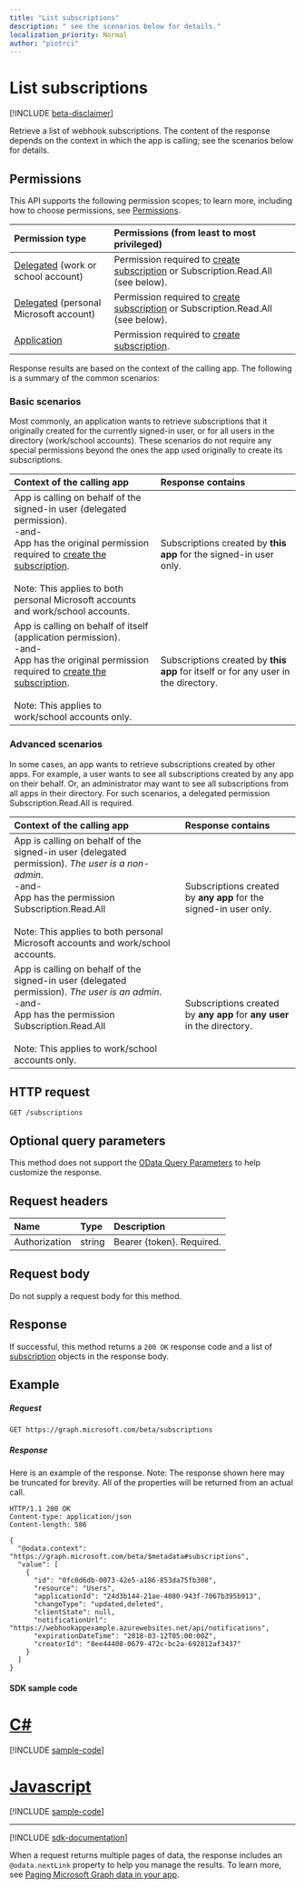 ```yaml
---
title: "List subscriptions"
description: " see the scenarios below for details."
localization_priority: Normal
author: "piotrci"
---
```


# List subscriptions

[!INCLUDE [beta-disclaimer](../../includes/beta-disclaimer.md)]

Retrieve a list of webhook subscriptions. The content of the response depends on the context in which the app is calling; see the scenarios below for details.

## Permissions

This API supports the following permission scopes; to learn more, including how to choose permissions, see [Permissions](/graph/permissions-reference).

| Permission type  | Permissions (from least to most privileged)  |
|:---------------- |:-------------------------------------------- |
| [Delegated](/graph/auth-v2-user) (work or school account) | Permission required to [create subscription](subscription-post-subscriptions.md) or Subscription.Read.All (see below). |
| [Delegated](/graph/auth-v2-user) (personal Microsoft account) | Permission required to [create subscription](subscription-post-subscriptions.md) or Subscription.Read.All (see below). |
| [Application](/graph/auth-v2-service) | Permission required to [create subscription](subscription-post-subscriptions.md). |

Response results are based on the context of the calling app. The following is a summary of the common scenarios:

### Basic scenarios

Most commonly, an application wants to retrieve subscriptions that it originally created for the currently signed-in user, or for all users in the directory (work/school accounts). These scenarios do not require any special permissions beyond the ones the app used originally to create its subscriptions.

| Context of the calling app | Response contains |
|:-----|:---------------- |
| App is calling on behalf of the signed-in user (delegated permission). <br/>-and-<br/>App has the original permission required to [create the subscription](subscription-post-subscriptions.md).<br/><br/>Note: This applies to both personal Microsoft accounts and work/school accounts. | Subscriptions created by **this app** for the signed-in user only. |
| App is calling on behalf of itself (application permission).<br/>-and-<br/>App has the original permission required to [create the subscription](subscription-post-subscriptions.md).<br/><br/>Note: This applies to work/school accounts only.| Subscriptions created by **this app** for itself or for any user in the directory.|

### Advanced scenarios

In some cases, an app wants to retrieve subscriptions created by other apps. For example, a user wants to see all subscriptions created by any app on their behalf. Or, an administrator may want to see all subscriptions from all apps in their directory.
For such scenarios, a delegated permission Subscription.Read.All is required.

| Context of the calling app | Response contains |
|:-----|:---------------- |
| App is calling on behalf of the signed-in user (delegated permission). *The user is a non-admin*. <br/>-and-<br/>App has the permission Subscription.Read.All<br/><br/>Note: This applies to both personal Microsoft accounts and work/school accounts. | Subscriptions created by **any app** for the signed-in user only. |
| App is calling on behalf of the signed-in user (delegated permission). *The user is an admin*.<br/>-and-<br/>App has the permission Subscription.Read.All<br/><br/>Note: This applies to work/school accounts only. | Subscriptions created by **any app** for **any user** in the directory.|

## HTTP request

<!-- { "blockType": "ignored" } -->

```http
GET /subscriptions
```

## Optional query parameters

This method does not support the [OData Query Parameters](https://developer.microsoft.com/graph/docs/concepts/query_parameters) to help customize the response.

## Request headers

| Name       | Type | Description|
|:-----------|:------|:----------|
| Authorization  | string  | Bearer {token}. Required. |

## Request body

Do not supply a request body for this method.

## Response

If successful, this method returns a `200 OK` response code and a list of [subscription](../resources/subscription.md) objects in the response body.

## Example

##### Request

<!-- {
  "blockType": "request",
  "name": "get_subscriptions"
}-->

```http
GET https://graph.microsoft.com/beta/subscriptions
```

##### Response

Here is an example of the response. Note: The response shown here may be truncated for brevity. All of the properties will be returned from an actual call.

<!-- {
  "blockType": "response",
  "truncated": true,
  "@odata.type": "microsoft.graph.subscription",
  "isCollection": true
} -->

```http
HTTP/1.1 200 OK
Content-type: application/json
Content-length: 586

{
  "@odata.context": "https://graph.microsoft.com/beta/$metadata#subscriptions",
  "value": [
    {
      "id": "0fc0d6db-0073-42e5-a186-853da75fb308",
      "resource": "Users",
      "applicationId": "24d3b144-21ae-4080-943f-7067b395b913",
      "changeType": "updated,deleted",
      "clientState": null,
      "notificationUrl": "https://webhookappexample.azurewebsites.net/api/notifications",
      "expirationDateTime": "2018-03-12T05:00:00Z",
      "creatorId": "8ee44408-0679-472c-bc2a-692812af3437"
    }
  ]
}
```
#### SDK sample code
# [C#](#tab/cs)
[!INCLUDE [sample-code](../includes/get_subscriptions-Cs-snippets.md)]

# [Javascript](#tab/javascript)
[!INCLUDE [sample-code](../includes/get_subscriptions-Javascript-snippets.md)]

---

[!INCLUDE [sdk-documentation](../includes/snippets_sdk_documentation_link.md)]

<!-- uuid: 8fcb5dbc-d5aa-4681-8e31-b001d5168d79
2015-10-25 14:57:30 UTC -->
<!--
{
  "type": "#page.annotation",
  "description": "List subscriptions",
  "keywords": "",
  "section": "documentation",
  "tocPath": "",
  "suppressions": [
    "Error: /api-reference/beta/api/subscription-list.md:\r\n      BookmarkMissing: '[#tab/cs](C#)'. Did you mean: #c (score: 5)",
    "Error: /api-reference/beta/api/subscription-list.md:\r\n      BookmarkMissing: '[#tab/javascript](Javascript)'. Did you mean: #javascript (score: 4)"
  ]
}
-->

When a request returns multiple pages of data, the response includes an `@odata.nextLink` property to help you manage the results.  To learn more, see [Paging Microsoft Graph data in your app](/graph/paging).
